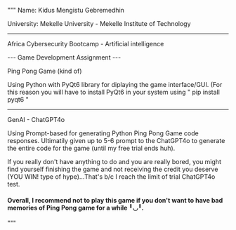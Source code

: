 """
Name: Kidus Mengistu Gebremedhin

University: Mekelle University - Mekelle Institute of Technology

---

Africa Cybersecurity Bootcamp - Artificial intelligence

--- Game Development Assignment ---

Ping Pong Game (kind of)

Using Python with PyQt6 library for diplaying the game interface/GUI. (For this reason you will have to install PyQt6
in your system using " pip install pyqt6 "

---

GenAI - ChatGPT4o

Using Prompt-based for generating Python Ping Pong Game code responses. Ultimatily given up to 5-6 prompt to the ChatGPT4o to generate the entire code for the game (until my free trial ends huh).

If you really don't have anything to do and you are really bored, you might find yourself finishing the game and not receiving the credit you deserve (YOU WIN! type of hype)...That's b/c I reach the limit of trial ChatGPT4o test.

#### Overall, I recommend not to play this game if you don't want to have bad memories of Ping Pong game for a while ╹◡╹.

"""
